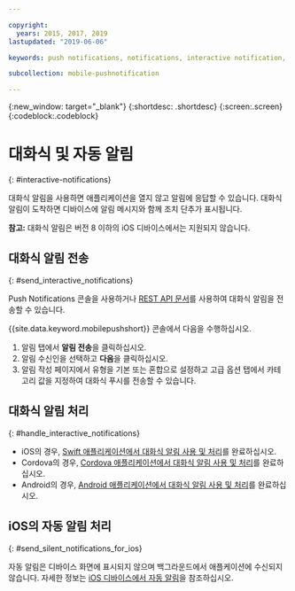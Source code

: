 ```yaml
---

copyright:
  years: 2015, 2017, 2019
lastupdated: "2019-06-06"

keywords: push notifications, notifications, interactive notification, silent notification

subcollection: mobile-pushnotification

---
```


{:new_window: target="_blank"}
{:shortdesc: .shortdesc}
{:screen:.screen}
{:codeblock:.codeblock}

# 대화식 및 자동 알림  
{: #interactive-notifications}

대화식 알림을 사용하면 애플리케이션을 열지 않고 알림에 응답할 수 있습니다. 대화식 알림이 도착하면 디바이스에 알림 메시지와 함께 조치 단추가 표시됩니다. 

**참고:** 대화식 알림은 버전 8 이하의 iOS 디바이스에서는 지원되지 않습니다. 

## 대화식 알림 전송
{: #send_interactive_notifications}

Push Notifications 콘솔을 사용하거나 [REST API 문서](https://cloud.ibm.com/apidocs/push-notifications)를 사용하여 대화식 알림을 전송할 수 있습니다.


{{site.data.keyword.mobilepushshort}} 콘솔에서 다음을 수행하십시오. 

1. 알림 탭에서 **알림 전송**을 클릭하십시오. 
2. 알림 수신인을 선택하고 **다음**을 클릭하십시오. 
3. 알림 작성 페이지에서 유형을 기본 또는 혼합으로 설정하고 고급 옵션 탭에서 카테고리 값을 지정하여 대화식 푸시를 전송할 수 있습니다. 

## 대화식 알림 처리 
{: #handle_interactive_notifications}

- iOS의 경우, [Swift 애플리케이션에서 대화식 알림 사용 및 처리](https://github.com/ibm-bluemix-mobile-services/bms-clientsdk-swift-push/tree/Doc#enable-interactive-push-notifications)를 완료하십시오.
- Cordova의 경우, [Cordova 애플리케이션에서 대화식 알림 사용 및 처리](https://github.com/ibm-bluemix-mobile-services/bms-clientsdk-cordova-plugin-push/tree/Doc#enable-interactive-push-notifications)를 완료하십시오.
- Android의 경우, [Android 애플리케이션에서 대화식 알림 사용 및 처리](https://github.com/ibm-bluemix-mobile-services/bms-clientsdk-android-push/tree/Doc#enable-interactive-push-notifications)를 완료하십시오.


## iOS의 자동 알림 처리
{: #send_silent_notifications_for_ios}

자동 알림은 디바이스 화면에 표시되지 않으며 백그라운드에서 애플케이션에 수신되지 않습니다. 자세한 정보는 [iOS 디바이스에서 자동 알림](https://github.com/ibm-bluemix-mobile-services/bms-clientsdk-swift-push/tree/Doc#silent-notification)을 참조하십시오.
